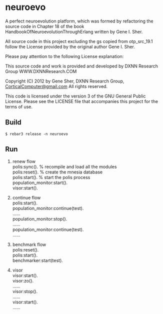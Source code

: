 neuroevo
=====

A perfect neuroevolution platform, which was formed by refactoring the source code in Chapter 18 of
the book HandbookOfNeuroevolutionThroughErlang written by Gene I. Sher.

All source code in this project excluding the gs copied from otp_src_19.1 follow
the License provided by the original author Gene I. Sher.

Please pay attention to the following License explanation:

This source code and work is provided and developed by DXNN Research Group WWW.DXNNResearch.COM

Copyright (C) 2012 by Gene Sher, DXNN Research Group, CorticalComputer@gmail.com
All rights reserved.

This code is licensed under the version 3 of the GNU General Public License.
Please see the LICENSE file that accompanies this project for the terms of use.


Build
-----

    $ rebar3 release -n neuroevo

Run
-----

1. renew flow  
polis:sync(). % recompile and load all the modules  
polis:reset(). % create the mnesia database  
polis:start(). % start the polis process  
population_monitor:start().  
visor:start().

2. continue flow  
polis:start().  
population_monitor:continue(test).  
......  
population_monitor:stop().  
......  
population_monitor:continue(test).  
......

3. benchmark flow  
polis:reset().  
polis:start().  
benchmarker:start(test).

4. visor  
visor:start().  
visor:zo().  
......  
visor:stop().  
......  
visor:start().  
......

